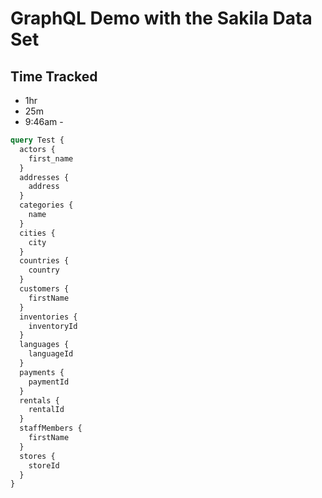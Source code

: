 # GraphQL Demo with the Sakila Data Set

## Time Tracked
- 1hr
- 25m
- 9:46am -


```graphql
query Test {
  actors {
    first_name
  }
  addresses {
    address
  }
  categories {
    name
  }
  cities {
    city
  }
  countries {
    country
  }
  customers {
    firstName
  }
  inventories {
    inventoryId
  }
  languages {
    languageId
  }
  payments {
    paymentId
  }
  rentals {
    rentalId
  }
  staffMembers {
    firstName
  }
  stores {
    storeId
  }
}
```